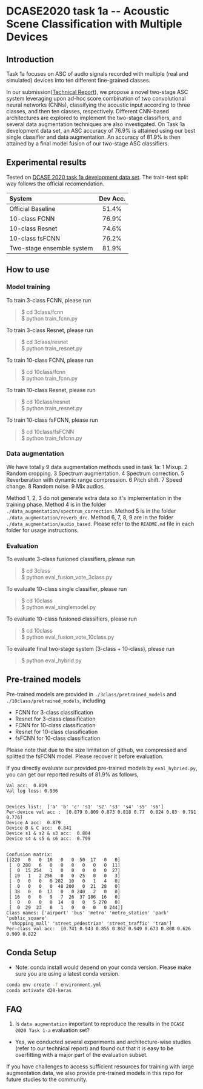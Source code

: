 # DCASE2020 task 1a -- Acoustic Scene Classification with Multiple Devices

## Introduction

Task 1a focuses on ASC of audio signals recorded with multiple (real and simulated) devices into ten different fine-grained classes.   
 
In our submission([Technical Report](https://arxiv.org/abs/2007.08389)), we propose a novel two-stage ASC system leveraging upon ad-hoc score combination of two convolutional neural networks (CNNs), classifying the acoustic input according to three classes, and then ten classes, respectively. Different CNN-based architectures are explored to implement the two-stage classifiers, and several data augmentation techniques are also investigated. On Task 1a development data set, an ASC accuracy of 76.9\% is attained using our best single classifier and data augmentation. An accuracy of 81.9\% is then attained by a final model fusion of our two-stage ASC classifiers.

## Experimental results 
Tested on [DCASE 2020 task 1a development data set](http://dcase.community/challenge2020/task-acoustic-scene-classification#subtask-a). The train-test split way follows the official recomendation.  

| System       |   Dev Acc. | 
| :---         |      :----:   | 
| Official Baseline     | 51.4%  | 
|  10-class FCNN  | 76.9%    | 
|  10-class Resnet  | 74.6%    | 
|  10-class fsFCNN  | 76.2%    | 
|  Two-stage ensemble system  |  81.9%   | 


## How to use

### Model training
To train 3-class FCNN, please run
> \$ cd 3class/fcnn    
> \$ python train_fcnn.py    

To train 3-class Resnet, please run
> \$ cd 3class/resnet  
> \$ python train_resnet.py  

To train 10-class FCNN, please run
> \$ cd 10class/fcnn   
> \$ python train_fcnn.py  

To train 10-class Resnet, please run
> \$ cd 10class/resnet   
> \$ python train_resnet.py  

To train 10-class fsFCNN, please run
> \$ cd 10class/fsFCNN  
> \$ python train_fsfcnn.py  

### Data augmentation 
We have totally 9 data augmentation methods used in task 1a:
1 Mixup.
2 Random cropping.
3 Spectrum augmentation.
4 Spectrum correction.
5 Reverberation with dynamic range compression.
6 Pitch shift. 
7 Speed change.
8 Random noise.
9 Mix audios.

Method 1, 2, 3 do not generate extra data so it's implementation in the training phase. Method 4 is in the folder `./data_augmentation/spectrum_correction`. Method 5 is in the folder `./data_augmentation/reverb_drc`. Method 6, 7, 8, 9 are in the folder `./data_augmentation/audio_based`. Please refer to the `README.md` file in each folder for usage instructions.


### Evaluation
To evaluate 3-class fusioned classifiers, please run
> \$ cd 3class  
> \$ python eval_fusion_vote_3class.py  

To evaluate 10-class single classifier, please run
> \$ cd 10class  
> \$ python eval_singlemodel.py  

To evaluate 10-class fusioned classifiers, please run
> \$ cd 10class  
> \$ python eval_fusion_vote_10class.py  


To evaluate final two-stage system (3-class + 10-class), please run 
> \$ python eval_hybrid.py

 

## Pre-trained models
Pre-trained models are provided in `./3class/pretrained_models` and `./10class/pretrained_models`, including
* FCNN for 3-class classification
* Resnet for 3-class classification
* FCNN for 10-class classification
* Resnet for 10-class classification
* fsFCNN for 10-class classification

Please note that due to the size limitation of github, we compressed and splitted the fsFCNN model. Please recover it before evaluation.

If you directly evaluate our provided pre-trained models by `eval_hybried.py`, you can get our reported results of 81.9% as follows, 

```shell
Val acc:  0.819
Val log loss: 0.936


Devices list:  ['a' 'b' 'c' 's1' 's2' 's3' 's4' 's5' 's6']
Per-device val acc :  [0.879 0.809 0.873 0.818 0.77  0.824 0.83  0.791 0.776]  
Device A acc:  0.879  
Device B & C acc:  0.841  
Device s1 & s2 & s3 acc:  0.804  
Device s4 & s5 & s6 acc:  0.799  
  
  
Confusion matrix:  
[[220   0   0  10   0   0  50  17   0   0]  
 [  0 280   6   0   0   0   0   0   0  11]    
 [  0  15 254   1   0   0   0   0   0  27]  
 [ 10   1   2 256   0   0  25   0   0   3]  
 [  0   0   0   0 282  10   0   1   4   0]  
 [  0   0   0   0  48 200   0  21  28   0]  
 [ 38   0   0  17   0   0 240   2   0   0]  
 [ 16   0   0   9   7  26  37 186  16   0]  
 [  0   0   0   0  14   8   0   5 270   0]  
 [  0  29  23   0   1   0   0   0   0 244]]  
Class names: ['airport' 'bus' 'metro' 'metro_station' 'park' 'public_square'
 'shopping_mall' 'street_pedestrian' 'street_traffic' 'tram']  
Per-class val acc:  [0.741 0.943 0.855 0.862 0.949 0.673 0.808 0.626 0.909 0.822  
```

## Conda Setup 

- Note: conda install would depend on your conda version. Please make sure you are using a latest conda version.

```bash
conda env create -f environment.yml
conda activate d20-keras
```

## FAQ

1. Is `data augmentation` important to reproduce the results in the `DCASE 2020 Task 1-a` evaluation set?

- Yes, we conducted several experiments and architecture-wise studies (refer to our technical report) and found out that it is easy to be overfitting with a major part of the evaluation subset. 

If you have challenges to access sufficient resources for training with large augmentation data, we also provide pre-trained models in this repo for future studies to the community.

